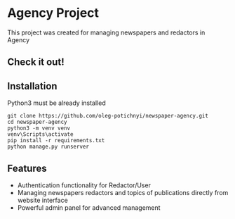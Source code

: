 # Agency Project

This project was created for managing newspapers and redactors in Agency

## Check it out!



## Installation

Python3 must be already installed

```shell
git clone https://github.com/oleg-potichnyi/newspaper-agency.git
cd newspaper-agency
python3 -m venv venv
venv\Scripts\activate
pip install -r requirements.txt
python manage.py runserver
```

## Features

* Authentication functionality for Redactor/User
* Managing newspapers redactors and topics of publications directly from website interface
* Powerful admin panel for advanced management



